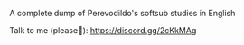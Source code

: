 A complete dump of Perevodildo's softsub studies in English

Talk to me (please🗿): https://discord.gg/2cKkMAg

